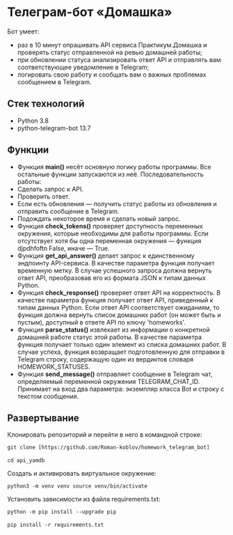 # Телеграм-бот «Домашка»

Бот умеет:
* раз в 10 минут опрашивать API сервиса Практикум.Домашка и проверять статус отправленной на ревью домашней работы;
* при обновлении статуса анализировать ответ API и отправлять вам соответствующее уведомление в Telegram;
* логировать свою работу и сообщать вам о важных проблемах сообщением в Telegram.

## Стек технологий 
* Python 3.8
* python-telegram-bot 13.7

## Функции 
* Функция **main()** несёт основную логику работы программы. Все остальные функции запускаются из неё. 
Последовательность работы:
* Сделать запрос к API.
* Проверить ответ.
* Если есть обновления — получить статус работы из обновления и отправить сообщение в Telegram.
* Подождать некоторое время и сделать новый запрос.
* Функция **check_tokens()** проверяет доступность переменных окружения, которые необходимы для работы программы. Если отсутствует хотя бы одна переменная окружения — функция djpdhfoftn False, иначе — True.
* Функция **get_api_answer()** делает запрос к единственному эндпоинту API-сервиса. В качестве параметра функция получает временную метку. В случае успешного запроса должна вернуть ответ API, преобразовав его из формата JSON к типам данных Python.
* Функция **check_response()** проверяет ответ API на корректность. В качестве параметра функция получает ответ API, приведенный к типам данных Python. Если ответ API соответствует ожиданиям, то функция должна вернуть список домашних работ (он может быть и пустым), доступный в ответе API по ключу 'homeworks'.
* Функция **parse_status()** извлекает из информации о конкретной домашней работе статус этой работы. В качестве параметра функция получает только один элемент из списка домашних работ. В случае успеха, функция возвращает подготовленную для отправки в Telegram строку, содержащую один из вердиктов словаря HOMEWORK_STATUSES.
* Функция **send_message()** отправляет сообщение в Telegram чат, определяемый переменной окружения TELEGRAM_CHAT_ID. Принимает на вход два параметра: экземпляр класса Bot и строку с текстом сообщения.

## Развертывание
Клонировать репозиторий и перейти в него в командной строке:

<pre><code>git clone [https://github.com/Roman-koblov/homework_telegram_bot]</code>

<code>cd api_yamdb</code></pre>

Cоздать и активировать виртуальное окружение:

<pre><code>python3 -m venv venv source venv/bin/activate</code></pre>

Установить зависимости из файла requirements.txt:

<pre><code>python -m pip install --upgrade pip</code>

<code>pip install -r requirements.txt</code></pre>
